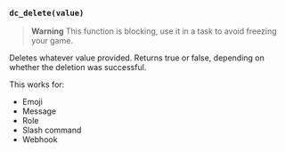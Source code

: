 ### `dc_delete(value)`

> **Warning**
> This function is blocking, use it in a task to avoid freezing your game.

Deletes whatever value provided.
Returns true or false, depending on whether the deletion was successful.

This works for:

* Emoji
* Message
* Role
* Slash command
* Webhook